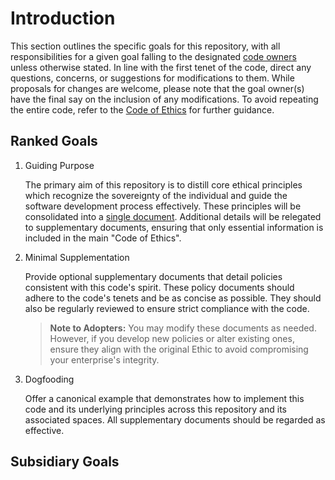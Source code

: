 # Introduction

This section outlines the specific goals for this repository, with all responsibilities for a given goal falling to the designated [code owners](./CODEOWNERS) unless otherwise stated. In line with the first tenet of the code, direct any questions, concerns, or suggestions for modifications to them. While proposals for changes are welcome, please note that the goal owner(s) have the final say on the inclusion of any modifications. To avoid repeating the entire code, refer to the [Code of Ethics](/CoE.md) for further guidance.


## Ranked Goals

1. Guiding Purpose

   The primary aim of this repository is to distill core ethical principles which recognize the sovereignty of the individual and guide the software development process effectively. These principles will be consolidated into a [single document](/CoE.md). Additional details will be relegated to supplementary documents, ensuring that only essential information is included in the main "Code of Ethics".

2. Minimal Supplementation

   Provide optional supplementary documents that detail policies consistent with this code's spirit. These policy documents should adhere to the code's tenets and be as concise as possible. They should also be regularly reviewed to ensure strict compliance with the code.

   > **Note to Adopters:** You may modify these documents as needed. However, if you develop new policies or alter existing ones, ensure they align with the original Ethic to avoid compromising your enterprise's integrity.

3. Dogfooding

   Offer a canonical example that demonstrates how to implement this code and its underlying principles across this repository and its associated spaces. All supplementary documents should be regarded as effective.

## Subsidiary Goals

<!--- TODO -->
